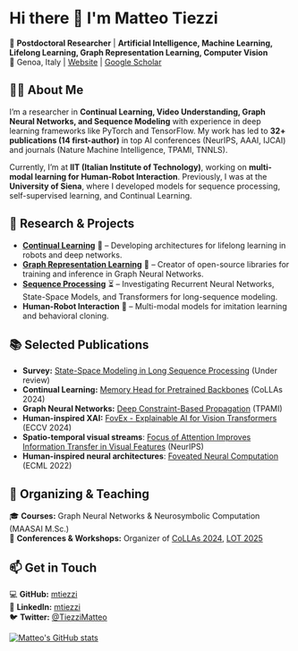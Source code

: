 # Hi there 👋 I'm Matteo Tiezzi  

🔬 **Postdoctoral Researcher** | **Artificial Intelligence, Machine Learning, Lifelong Learning, Graph Representation Learning, Computer Vision**  
📍 Genoa, Italy | [Website](https://mtiezzi.github.io) | [Google Scholar](https://scholar.google.com/citations?user=HJ2TW1YAAAAJ)  

## 🧑‍💻 About Me  
I’m a researcher in **Continual Learning, Video Understanding, Graph Neural Networks, and Sequence Modeling** with experience in deep learning frameworks like PyTorch and TensorFlow. My work has led to **32+ publications (14 first-author)** in top AI conferences (NeurIPS, AAAI, IJCAI) and journals (Nature Machine Intelligence, TPAMI, TNNLS).  

Currently, I’m at **IIT (Italian Institute of Technology)**, working on **multi-modal learning for Human-Robot Interaction**. Previously, I was at the **University of Siena**, where I developed models for sequence processing, self-supervised learning, and Continual Learning.  

## 🚀 Research & Projects  
- **[Continual Learning](https://github.com/mtiezzi/continual_neural_unit)** 🧠 – Developing architectures for lifelong learning in robots and deep networks.  
- **[Graph Representation Learning](https://github.com/mtiezzi/torch_gnn)** 🔗 – Creator of open-source libraries for training and inference in Graph Neural Networks.  
- **[Sequence Processing](https://github.com/mtiezzi/memory_head)** ⏳ – Investigating Recurrent Neural Networks, State-Space Models, and Transformers for long-sequence modeling.  
- **Human-Robot Interaction** 🤖 – Multi-modal models for imitation learning and behavioral cloning.  


## 📚 Selected Publications  
- **Survey:** [State-Space Modeling in Long Sequence Processing](https://arxiv.org/abs/2406.09062) (Under review)  
- **Continual Learning:** [Memory Head for Pretrained Backbones](https://github.com/mtiezzi/memory_head) (CoLLAs 2024)  
- **Graph Neural Networks:** [Deep Constraint-Based Propagation](https://github.com/mtiezzi/torch_gnn) (TPAMI)  
- **Human-inspired XAI:** [FovEx - Explainable AI for Vision Transformers](https://github.com/mtiezzi/foveated_neural_computation) (ECCV 2024)
- **Spatio-temporal visual streams**: [Focus of Attention Improves Information Transfer in Visual Features](https://github.com/mtiezzi/foveated_neural_computation) (NeurIPS)
- **Human-inspired neural architectures**: [Foveated Neural Computation](https://github.com/mtiezzi/foveated_neural_computation) (ECML 2022)

## 📢 Organizing & Teaching  
🎓 **Courses:** Graph Neural Networks & Neurosymbolic Computation (MAASAI M.Sc.)  
🎤 **Conferences & Workshops:** Organizer of [CoLLAs 2024](https://lifelong-ml.cc/Conferences/2024), [LOT 2025](https://cai.diism.unisi.it/school/)  

## 📫 Get in Touch  
💻 **GitHub:** [mtiezzi](https://github.com/mtiezzi)  
🔗 **LinkedIn:** [mtiezzi](https://www.linkedin.com/in/mtiezzi)  
🐦 **Twitter:** [@TiezziMatteo](https://twitter.com/TiezziMatteo)  


[![Matteo's GitHub stats](https://github-readme-stats.vercel.app/api?username=mtiezzi)](https://github.com/anuraghazra/github-readme-stats)
